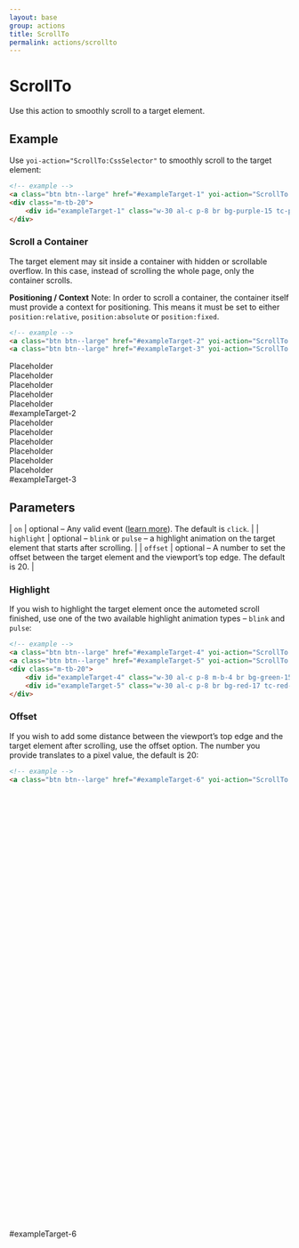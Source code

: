 ```yaml
---
layout: base
group: actions
title: ScrollTo
permalink: actions/scrollto
---
```


# ScrollTo

<p class="intro">Use this action to smoothly scroll to a target element.</p>

## Example

Use `yoi-action="ScrollTo:CssSelector"` to smoothly scroll to the target element:

```html
<!-- example -->
<a class="btn btn--large" href="#exampleTarget-1" yoi-action="ScrollTo:#exampleTarget-1;">Scroll to #exampleTarget-1</a>
<div class="m-tb-20">
    <div id="exampleTarget-1" class="w-30 al-c p-8 br bg-purple-15 tc-purple-24 fs-2">#exampleTarget-1</div>
</div>
```

### Scroll a Container

The target element may sit inside a container with hidden or scrollable overflow. In this case, instead of scrolling the whole page, only the container scrolls.

<p class="hint"><b>Positioning / Context</b> Note: In order to scroll a container, the container itself must provide a context for positioning. This means it must be set to either <code>position:relative</code>, <code>position:absolute</code> or <code>position:fixed</code>.</p>

```html
<!-- example -->
<a class="btn btn--large" href="#exampleTarget-2" yoi-action="ScrollTo:#exampleTarget-2;">Scroll to #exampleTarget-2</a>
<a class="btn btn--large" href="#exampleTarget-3" yoi-action="ScrollTo:#exampleTarget-3;">Scroll to #exampleTarget-3</a>
```

<div class="m-t-4 h-40 p-4 br b-all bc-main-22 pos-rel scrl-y">
    <div class="w-25 al-c p-8 m-b-2 br bg-main-23 tc-main-12 fs-2">Placeholder</div>
    <div class="w-25 al-c p-8 m-b-2 br bg-main-23 tc-main-12 fs-2">Placeholder</div>
    <div class="w-25 al-c p-8 m-b-2 br bg-main-23 tc-main-12 fs-2">Placeholder</div>
    <div class="w-25 al-c p-8 m-b-2 br bg-main-23 tc-main-12 fs-2">Placeholder</div>
    <div class="w-25 al-c p-8 m-b-2 br bg-main-23 tc-main-12 fs-2">Placeholder</div>
    <div id="exampleTarget-2" class="w-25 al-c p-8 m-b-2 br bg-yellow-20 tc-yellow-8 fs-2">#exampleTarget-2</div>
    <div class="w-25 al-c p-8 m-b-2 br bg-main-23 tc-main-12 fs-2">Placeholder</div>
    <div class="w-25 al-c p-8 m-b-2 br bg-main-23 tc-main-12 fs-2">Placeholder</div>
    <div class="w-25 al-c p-8 m-b-2 br bg-main-23 tc-main-12 fs-2">Placeholder</div>
    <div class="w-25 al-c p-8 m-b-2 br bg-main-23 tc-main-12 fs-2">Placeholder</div>
    <div class="w-25 al-c p-8 m-b-2 br bg-main-23 tc-main-12 fs-2">Placeholder</div>
    <div class="w-25 al-c p-8 m-b-2 br bg-main-23 tc-main-12 fs-2">Placeholder</div>
    <div id="exampleTarget-3" class="w-25 al-c p-8 m-b-2 br bg-yellow-20 tc-yellow-8 fs-2">#exampleTarget-3</div>
</div>

## Parameters

| `on`        | optional – Any valid event ([learn more](actions/index.html#the-on-parameter)). The default is `click`.          |
| `highlight` | optional – `blink` or `pulse` – a highlight animation on the target element that starts after scrolling.         |
| `offset`    | optional – A number to set the offset between the target element and the viewport’s top edge. The default is 20. |

### Highlight

If you wish to highlight the target element once the autometed scroll finished, use one of the two available highlight animation types – `blink` and `pulse`:

```html
<!-- example -->
<a class="btn btn--large" href="#exampleTarget-4" yoi-action="ScrollTo:#exampleTarget-4; highlight:blink;">Scroll to #exampleTarget-4</a>
<a class="btn btn--large" href="#exampleTarget-5" yoi-action="ScrollTo:#exampleTarget-5; highlight:pulse;">Scroll to #exampleTarget-5</a>
<div class="m-tb-20">
    <div id="exampleTarget-4" class="w-30 al-c p-8 m-b-4 br bg-green-15 tc-green-24 fs-2">#exampleTarget-4</div>
    <div id="exampleTarget-5" class="w-30 al-c p-8 br bg-red-17 tc-red-24 fs-2">#exampleTarget-5</div>
</div>
```

### Offset

If you wish to add some distance between the viewport’s top edge and the target element after scrolling, use the offset option. The number you provide translates to a pixel value, the default is 20:

```html
<!-- example -->
<a class="btn btn--large" href="#exampleTarget-6" yoi-action="ScrollTo:#exampleTarget-6; offset:100;">Scroll to #exampleTarget-6</a>
```

<div style="margin:800px 0;">
    <div id="exampleTarget-6" class="w-30 al-c p-8 m-b-4 br bg-green-15 tc-green-24 fs-2">#exampleTarget-6</div>
</div>